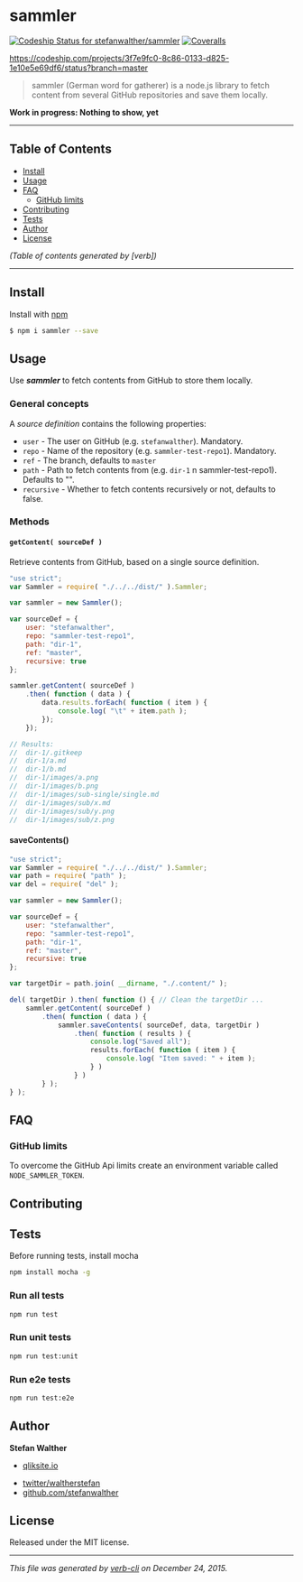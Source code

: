 # sammler

[![Codeship Status for stefanwalther/sammler](https://img.shields.io/codeship/3f7e9fc0-8c86-0133-d825-1e10e5e69df6.svg?style=flat-square)](https://codeship.com/projects/123942)
[![Coveralls](https://img.shields.io/coveralls/stefanwalther/sammler.svg?style=flat-square)](https://coveralls.io/github/stefanwalther/sammler)

https://codeship.com/projects/3f7e9fc0-8c86-0133-d825-1e10e5e69df6/status?branch=master

> sammler (German word for gatherer) is a node.js library to fetch content from several GitHub repositories and save them locally.

**Work in progress: Nothing to show, yet**

***

## Table of Contents

<!-- toc -->

* [Install](#install)
* [Usage](#usage)
* [FAQ](#faq)
  - [GitHub limits](#github-limits)
* [Contributing](#contributing)
* [Tests](#tests)
* [Author](#author)
* [License](#license)

_(Table of contents generated by [verb])_

<!-- tocstop -->

***

## Install

Install with [npm](https://www.npmjs.com/)

```sh
$ npm i sammler --save
```

## Usage

Use **_sammler_** to fetch contents from GitHub to store them locally.

### General concepts

A _source definition_ contains the following properties:

* `user` - The user on GitHub (e.g. `stefanwalther`). Mandatory.
* `repo` - Name of the repository (e.g. `sammler-test-repo1`). Mandatory.
* `ref` - The branch, defaults to `master`
* `path` - Path to fetch contents from (e.g. `dir-1` n sammler-test-repo1). Defaults to "".
* `recursive` - Whether to fetch contents recursively or not, defaults to false.

### Methods

#### `getContent( sourceDef )`

Retrieve contents from GitHub, based on a single source definition.

```js
"use strict";
var Sammler = require( "./../../dist/" ).Sammler;

var sammler = new Sammler();

var sourceDef = {
    user: "stefanwalther",
    repo: "sammler-test-repo1",
    path: "dir-1",
    ref: "master",
    recursive: true
};

sammler.getContent( sourceDef )
    .then( function ( data ) {
        data.results.forEach( function ( item ) {
            console.log( "\t" + item.path );
        });
    });

// Results:
//  dir-1/.gitkeep
//  dir-1/a.md
//  dir-1/b.md
//  dir-1/images/a.png
//  dir-1/images/b.png
//  dir-1/images/sub-single/single.md
//  dir-1/images/sub/x.md
//  dir-1/images/sub/y.png
//  dir-1/images/sub/z.png
```

#### saveContents()

```js
"use strict";
var Sammler = require( "./../../dist/" ).Sammler;
var path = require( "path" );
var del = require( "del" );

var sammler = new Sammler();

var sourceDef = {
    user: "stefanwalther",
    repo: "sammler-test-repo1",
    path: "dir-1",
    ref: "master",
    recursive: true
};

var targetDir = path.join( __dirname, "./.content/" );

del( targetDir ).then( function () { // Clean the targetDir ...
    sammler.getContent( sourceDef )
        .then( function ( data ) {
            sammler.saveContents( sourceDef, data, targetDir )
                .then( function ( results ) {
                    console.log("Saved all");
                    results.forEach( function ( item ) {
                        console.log( "Item saved: " + item );
                    } )
                } )
        } );
} );
```

## FAQ

### GitHub limits

To overcome the GitHub Api limits create an environment variable called `NODE_SAMMLER_TOKEN`.

## Contributing

## Tests

Before running tests, install mocha

```sh
npm install mocha -g
```

### Run all tests

```sh
npm run test
```

### Run unit tests

```sh
npm run test:unit
```

### Run e2e tests

```sh
npm run test:e2e
```

## Author

**Stefan Walther**

+ [qliksite.io](http://qliksite.io)
* [twitter/waltherstefan](http://twitter.com/waltherstefan)
* [github.com/stefanwalther](http://github.com/stefanwalther)

## License

Released under the MIT license.

***

_This file was generated by [verb-cli](https://github.com/assemble/verb-cli) on December 24, 2015._